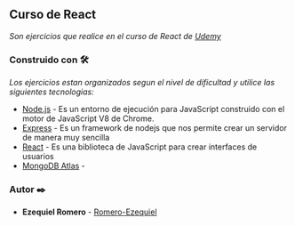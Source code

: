## Curso de React

_Son ejercicios que realice en el curso de React de [Udemy](https://www.udemy.com/course/aprendiendo-react/)_

### Construido con 🛠️
_Los ejercicios estan organizados segun el nivel de dificultad y utilice las siguientes tecnologias:_

* [Node.js](https://nodejs.org/es/) - Es un entorno de ejecución para JavaScript construido con el motor de JavaScript V8 de Chrome.
* [Express](https://expressjs.com/es/) - Es un framework de nodejs que nos permite crear un servidor de manera muy sencilla 
* [React](https://es.reactjs.org/) - Es una biblioteca de JavaScript para crear interfaces de usuarios 
* [MongoDB Atlas](https://www.mongodb.com/cloud/atlas) - 

### Autor ✒️

* **Ezequiel Romero** - [Romero-Ezequiel](https://github.com/Romero-Ezequiel)
